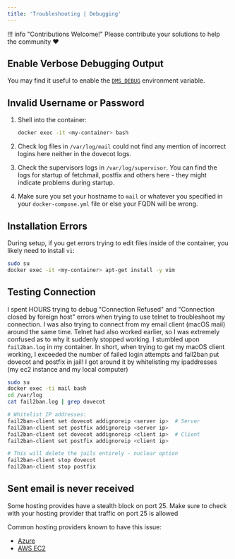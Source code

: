 ```yaml
---
title: 'Troubleshooting | Debugging'
---
```


!!! info "Contributions Welcome!"
    Please contribute your solutions to help the community :heart:

## Enable Verbose Debugging Output

You may find it useful to enable the [`DMS_DEBUG`][docs-environment-dmsdebug] environment variable.

## Invalid Username or Password

1. Shell into the container:

    ```sh
    docker exec -it <my-container> bash
    ```

2. Check log files in `/var/log/mail` could not find any mention of incorrect logins here neither in the dovecot logs.

3. Check the supervisors logs in `/var/log/supervisor`. You can find the logs for startup of fetchmail, postfix and others here - they might indicate problems during startup.

4. Make sure you set your hostname to `mail` or whatever you specified in your `docker-compose.yml` file or else your FQDN will be wrong.

## Installation Errors

During setup, if you get errors trying to edit files inside of the container, you likely need to install `vi`:

```sh
sudo su
docker exec -it <my-container> apt-get install -y vim
```

## Testing Connection

I spent HOURS trying to debug "Connection Refused" and "Connection closed by foreign host" errors when trying to use telnet to troubleshoot my connection. I was also trying to connect from my email client (macOS mail) around the same time. Telnet had also worked earlier, so I was extremely confused as to why it suddenly stopped working. I stumbled upon `fail2ban.log` in my container. In short, when trying to get my macOS client working, I exceeded the number of failed login attempts and fail2ban put dovecot and postfix in jail! I got around it by whitelisting my ipaddresses (my ec2 instance and my local computer)

```sh
sudo su
docker exec -ti mail bash
cd /var/log
cat fail2ban.log | grep dovecot

# Whitelist IP addresses:
fail2ban-client set dovecot addignoreip <server ip>  # Server
fail2ban-client set postfix addignoreip <server ip>
fail2ban-client set dovecot addignoreip <client ip>  # Client
fail2ban-client set postfix addignoreip <client ip>

# This will delete the jails entirely - nuclear option
fail2ban-client stop dovecot
fail2ban-client stop postfix
```

## Sent email is never received

Some hosting provides have a stealth block on port 25. Make sure to check with your hosting provider that traffic on port 25 is allowed

Common hosting providers known to have this issue:

- [Azure](https://docs.microsoft.com/en-us/azure/virtual-network/troubleshoot-outbound-smtp-connectivity)
- [AWS EC2](https://aws.amazon.com/premiumsupport/knowledge-center/ec2-port-25-throttle/)

[docs-environment-dmsdebug]: https://docker-mailserver.github.io/docker-mailserver/edge/config/environment/#dms_debug
